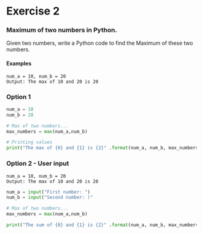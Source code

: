 # Exercise 2

### Maximum of two numbers in Python.

Given two numbers, write a Python code to find the Maximum of these two numbers.

#### Examples

```
num_a = 10, num_b = 20
Output: The max of 10 and 20 is 20
```

### Option 1

```python
num_a = 10
num_b = 20

# Max of two numbers...
max_numbers = max(num_a,num_b)

# Printing values
print("The max of {0} and {1} is {2}" .format(num_a, num_b, max_numbers))
```

### Option 2 - User input

```
num_a = 10, num_b = 20
Output: The max of 10 and 20 is 20
```

```python
num_a = input("First number: ")
num_b = input("Second number: )"

# Max of two numbers...
max_numbers = max(num_a,num_b)

print("The sum of {0} and {1} is {2}" .format(num_a, num_b, max_numbers))
```
